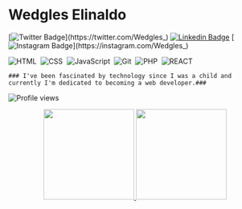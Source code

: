 # Wedgles Elinaldo

[![Twitter Badge](https://img.shields.io/badge/-@wedgles-4B0082?style=flat-square&logo=twitter&logoColor=white&link=https://twitter.com/Wedgles_)](https://twitter.com/Wedgles_) 
[![Linkedin Badge](https://img.shields.io/badge/-Wedgles%20Elinaldo-4B0082?style=flat-square&logo=Linkedin&logoColor=white&link=https://www.linkedin.com/in/diego-schell-fernandes/)](https://linkedin.com/in/wedgles-elinaldo97)
[![Instagram Badge](https://img.shields.io/badge/-@wedgles_-4B0082?style=flat-squarelogo=instagram&logoColor=white&link=https://twitter.com/Wedgles_)](https://instagram.com/Wedgles_) 

![HTML](https://img.shields.io/badge/-HTML-05122A?style=flat&logo=HTML5)&nbsp;
![CSS](https://img.shields.io/badge/-CSS-05122A?style=flat&logo=CSS3&logoColor=1572B6)&nbsp;
![JavaScript](https://img.shields.io/badge/-JavaScript-05122A?style=flat&logo=javascript)&nbsp;
![Git](https://img.shields.io/badge/-Git-05122A?style=flat&logo=git)&nbsp;
![PHP](https://img.shields.io/badge/-PHP-05122A?style=flat&logo=php)&nbsp;
![REACT](https://img.shields.io/badge/-React-05122A?style=flat&logo=react)&nbsp;

```
### I've been fascinated by technology since I was a child and currently I'm dedicated to becoming a web developer.###
```

![Profile views](https://gpvc.arturio.dev/wedgles97)

<div align="center">
  <a href="https://github.com/wedgles97">
    <img height="180em" src="https://github-readme-stats.vercel.app/api?username=wedgles97&show_icons=true&theme=algolia&include_all_commits=true&count_private=true"/>
    <img height="180em" src="https://github-readme-stats.vercel.app/api/top-langs/?username=wedgles97&layout=compact&langs_count=7&theme=algolia"/>
</div>
